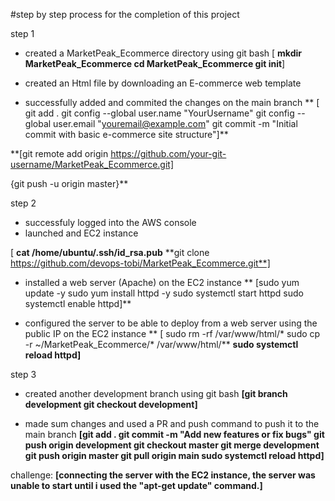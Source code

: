 #step by step process for the completion of this project

step 1
-  created a MarketPeak_Ecommerce directory using git bash
   [ **mkdir MarketPeak_Ecommerce
    cd MarketPeak_Ecommerce
    git init**]

-  created an Html file by downloading an E-commerce web template
-  successfully added and commited the changes on the main branch
   **  [  git add .
       git config --global user.name "YourUsername"
       git config --global user.email "youremail@example.com"
       git commit -m "Initial commit with basic e-commerce site structure"]**

**[git remote add origin https://github.com/your-git-username/MarketPeak_Ecommerce.git]

{git push -u origin master}**

step 2
-  successfuly logged into the AWS console 
-  launched and EC2 instance

 [ **cat /home/ubuntu/.ssh/id_rsa.pub**
**git clone https://github.com/devops-tobi/MarketPeak_Ecommerce.git**]

-  installed a web server (Apache) on the EC2 instance
**  [sudo yum update -y
sudo yum install httpd -y
sudo systemctl start httpd
sudo systemctl enable httpd]**

-  configured the server to be able to deploy from a web server using the public IP on the EC2 instance
** [ sudo rm -rf /var/www/html/*
sudo cp -r ~/MarketPeak_Ecommerce/* /var/www/html/**
**sudo systemctl reload httpd]**


step 3
-  created another development branch using git bash
  **[git branch development
git checkout development]**

-  made sum changes and used a PR and push command to push it to the main branch
**[git add .
git commit -m "Add new features or fix bugs"
git push origin development
git checkout master
git merge development
git push origin master
git pull origin main
sudo systemctl reload httpd]**

challenge:
**[connecting the server with the EC2 instance, the server was unable to start until i used the "apt-get update" command.]**

